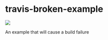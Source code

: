 # travis-broken-example

![](https://travis-ci.org/qiubaiying/travis-broken-example.svg?branch=master)

An example that will cause a build failure
